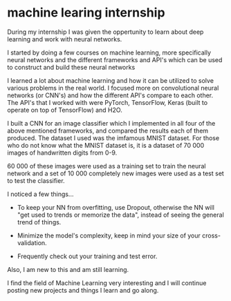 # machine learing internship

During my internship I was given the oppertunity to learn about deep learning and work with neural networks.

I started by doing a few courses on machine learning, more specifically neural networks and the different frameworks and API's
which can be used to construct and build these neural networks

I learned a lot about machine learning and how it can be utilized to solve various problems in the real world.
I focused more on convolutional neural networks (or CNN's) and how the different API's compare to each other. The API's that I worked with 
were PyTorch, TensorFlow, Keras (built to operate on top of TensorFlow) and H2O.

I built a CNN for an image classifier which I implemented in all four of the above mentioned frameworks, and compared the results each of them produced.
The dataset I used was the imfamous MNIST dataset. For those who do not know what the MNIST dataset is,
it is a dataset of 70 000 images of handwritten digits from 0-9.

60 000 of these images were used as a training set to train the neural network and a set of 10 000 completely new images were used as a test set
to test the classifier.

I noticed a few things...

- To keep your NN from overfitting, use Dropout, otherwise the NN will "get used to trends or memorize the data", instead of seeing the general trend of things.

- Minimize the model's complexity, keep in mind your size of your cross-validation.

- Frequently check out your training and test error.

Also, I am new to this and am still learning.

I find the field of Machine Learning very interesting and I will continue posting new projects and things I learn and go along.


